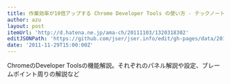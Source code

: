 ```yaml
---
title: 作業効率が10倍アップする Chrome Developer Tools の使い方 - テックノート@ama-ch
author: azu
layout: post
itemUrl: 'http://d.hatena.ne.jp/ama-ch/20111103/1320318302'
editJSONPath: 'https://github.com/jser/jser.info/edit/gh-pages/data/2011/11/index.json'
date: '2011-11-29T15:00:00Z'
---
```

ChromeのDeveloper Toolsの機能解説。それぞれのパネル解説や設定、ブレームポイント周りの解説など
